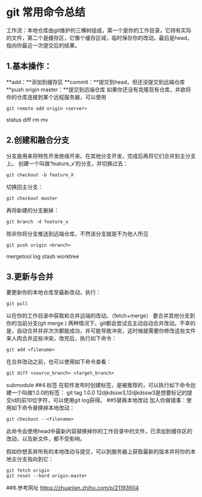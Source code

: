 # git 常用命令总结
工作流：本地仓库由git维护的三棵树组成，第一个是你的工作目录，它持有实际的文件，第二个是缓存区，它像个缓存区域，临时保存你的改动。最后是head，指向你最近一次提交后的结果。
## 1.基本操作：
**add：**添加到缓存区
**commit：**提交到head，但还没提交到远端仓库
**push origin master：**提交到远端仓库
如果你还没有克隆现有仓库，并欲将你的仓库连接到某个远程服务器，可以使用

```
git remote add origin <server>
```
status
diff
rm
mv
## 2.创建和融合分支
分支是用来将特性开发绝缘开来。在其他分支开发，完成后再将它们合并到主分支上。
创建一个叫做‘feature_x’的分支，并切换过去：

```
git checkout -b feature_X
```
切换回主分支：

```
git checkout master
```
再将新建的分支删掉：

```
git branch -d feature_x
```
除非你将分支推送到远端仓库，不然该分支就是不为他人所见

```
git push origin <branch>
```
mergetool
log
stash
worktree
## 3.更新与合并
要更新你的本地仓库至最新改动，执行：

```
git pull
```
以在你的工作目录中获取和合并远端的改动。（fetch+merge）
要合并其他分支到你的当前分支(git merge <branch>)
两种情况下，git都会尝试去主动自动合并改动。不幸的是，自动合并并非次次都能成功，并可能导致冲突，这时候就需要你修改这些文件来人肉合并这些冲突，改完后，执行如下命令：

```
git add <filename>
```
在合并改动之前，也可以使用如下命令查看：

```
git diff <source_branch> <target_branch>

```
submodule
##4.标签
在软件发布时创建标签，是被推荐的，可以执行如下命令创建一个叫做1.0.0的标签：
git tag 1.0.0 12djkdssw3,12djkdssw3是想要标记的提交id的前10位字符，可以使用git log获得。
##5替换本地改动
加入你做错事：使用如下命令替换掉本地改动：

```
git checkout --<filename>
```
此命令会使用head中最新内容替换掉你的工作目录中的文件，已添加到缓存区的改动，以及新文件，都不受影响。

假如你想丢弃所有的本地改动与提交，可以到服务器上获取最新的版本并将你的本地主分支指向到它：

```
git fetch origin
git reset --hard origin-master

```
##6.参考网址
https://zhuanlan.zhihu.com/p/21193604



